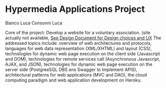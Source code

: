 # Hypermedia Applications Project

Bianco Luca
Consonni Luca

Core of the project: Develop a website for a voluntary association. (site actually not available, [See Design Document for Design choices and UX](https://github.com/Konsov/Hypermedia-Project/blob/master/Design%20Document.pdf)
The addressed topics include: overview of web architectures and protocols, languages for web data representation (XML/XHTML) and layout (CSS), technologies for dynamic web page execution on the client side (Javascript and DOM), technologies for remote services call (Asynchronous Javascript, AJAX, and JSON), technologies for dynamic web page execution on the server side (PostgreeSQL DBS ans Swagger to Implement APIS), architectural patterns for web applications (MVC and DAO), the cloud computing paradigm and web application development on Heroku. 
